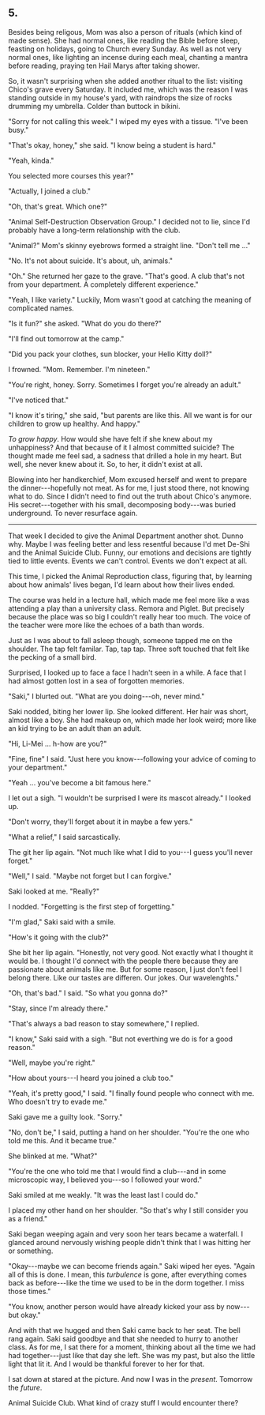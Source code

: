 ## 5.

Besides being religous, Mom was also a person of rituals (which kind of made sense). She had normal ones, like reading the Bible before sleep, feasting on holidays, going to Church every Sunday. As well as not very normal ones, like lighting an incense during each meal, chanting a mantra before reading, praying ten Hail Marys after taking shower.

So, it wasn't surprising when she added another ritual to the list: visiting Chico's grave every Saturday. It  included me, which was the reason I was standing outside in my house's yard, with raindrops the size of rocks drumming my umbrella. Colder than buttock in bikini.

"Sorry for not calling this week." I wiped my eyes with
a tissue. "I've been busy."

"That's okay, honey," she said. "I know being a student is hard."

"Yeah, kinda."

You selected more courses this year?"

"Actually, I joined a club."

"Oh, that's great. Which one?"

"Animal Self-Destruction Observation Group." I decided
not to lie, since I'd probably have a long-term
relationship with the club.

"Animal?" Mom's skinny eyebrows formed a straight line.
"Don't tell me ..."

"No. It's not about suicide. It's about, uh, animals."

"Oh." She returned her gaze to the grave. "That's good.
A club that's not from your department. A completely
different experience."

"Yeah, I like variety." Luckily, Mom wasn't good at
catching the meaning of complicated names.

"Is it fun?" she asked. "What do you do there?"

"I'll find out tomorrow at the camp."

"Did you pack your clothes, sun blocker, your Hello
Kitty doll?"

I frowned. "Mom. Remember. I'm nineteen."

"You're right, honey. Sorry. Sometimes I forget you're
already an adult."

"I've noticed that."

"I know it's tiring," she said, "but parents are like
this. All we want is for our children to grow up
healthy. And happy."

*To grow happy*. How would she have felt if she knew
about my unhappiness? And that because of it I almost
committed suicide? The thought made me feel sad, a
sadness that drilled a hole in my heart. But well, she
never knew about it. So, to her, it didn't exist at all.

Blowing into her handkerchief, Mom excused herself and went to prepare the dinner---hopefully not meat. As for me, I just stood there, not knowing what to do. Since I didn't need to find out the truth about Chico's anymore. His secret---together with his small, decomposing body---was buried underground. To never resurface again.

* * *

That week I decided to give the Animal Department another shot. Dunno why. Maybe I was feeling better and less resentful because I'd met De-Shi and the Animal Suicide Club. Funny, our emotions and decisions are tightly tied to little events. Events we can't control. Events we don't expect at all.

This time, I picked the Animal Reproduction class, figuring that, by learning about how animals' lives began, I'd learn about how their lives ended.

The course was held in a lecture hall, which made me feel more like a was attending a play than a university class. Remora and Piglet. But precisely because the place was so big I couldn't really hear too much. The voice of the teacher were more like the echoes of a bath than words.

Just as I was about to fall asleep though, someone tapped me on the shoulder. The tap felt familar. Tap, tap tap. Three soft touched that felt like the pecking of a small bird.

Surprised, I looked up to face a face I hadn't seen in a while. A face that I had almost gotten lost in a sea of forgotten memories.

"Saki," I blurted out. "What are you doing---oh, never mind."

Saki nodded, biting her lower lip. She looked different. Her hair was short, almost like a boy. She had makeup on, which made her look weird; more like an kid trying to be an adult than an adult.

"Hi, Li-Mei ... h-how are you?"

"Fine, fine" I said. "Just here you know---following your advice of coming to your department."

"Yeah ... you've become a bit famous here."

I let out a sigh. "I wouldn't be surprised I were its mascot already." I looked up.

"Don't worry, they'll forget about it in maybe a few yers."

"What a relief," I said sarcastically.

The git her lip again. "Not much like what I did to you---I guess you'll never forget."

"Well," I said. "Maybe not forget but I can forgive."

Saki looked at me. "Really?"

I nodded. "Forgetting is the first step of forgetting."

"I'm glad," Saki said with a smile.

"How's it going with the club?"

She bit her lip again. "Honestly, not very good. Not exactly what I thought it would be. I thought I'd connect with the people there because they are passionate about animals like me. But for some reason, I just don't feel I belong there. Like our tastes are differen. Our jokes. Our wavelenghts."

"Oh, that's bad." I said. "So what you gonna do?"

"Stay, since I'm already there."

"That's always a bad reason to stay somewhere," I replied.

"I know," Saki said with a sigh. "But not everthing we do is for a good reason."

"Well, maybe you're right."

"How about yours---I heard you joined a club too."

"Yeah, it's pretty good," I said. "I finally found people who connect with me. Who doesn't try to evade me."

Saki gave me a guilty look. "Sorry."

"No, don't be," I said, putting a hand on her shoulder. "You're the one who told me this. And it became true."

She blinked at me. "What?"

"You're the one who told me that I would find a club---and in some microscopic way, I believed you---so I followed your word."

Saki smiled at me weakly. "It was the least last I could do."

I placed my other hand on her shoulder. "So that's why I still consider you as a friend."

Saki began weeping again and very soon her tears became a waterfall. I glanced around nervously wishing people didn't think that I was hitting her or something.

"Okay---maybe we can become friends again." Saki wiped her eyes. "Again all of this is done. I mean, this *turbulence* is gone, after everything comes back as before---like the time we used to be in the dorm together. I miss those times."

"You know, another person would have already kicked your ass by now---but okay."

And with that we hugged and then Saki came back to her seat. The bell rang again. Saki said goodbye and that she needed to hurry to another class. As for me, I sat there for a moment, thinking about all the time we had had together---just like that day she left. She was my past, but also the little light that lit it. And I would be thankful forever to her for that.

I sat down at stared at the picture. And now I was in the *present*. Tomorrow the *future*.

Animal Suicide Club. What kind of crazy stuff I would encounter there?
